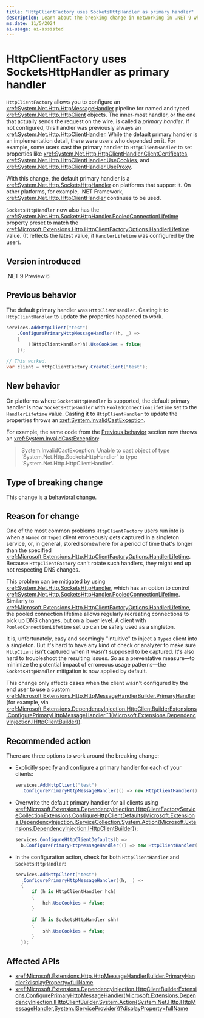 ```yaml
---
title: "HttpClientFactory uses SocketsHttpHandler as primary handler"
description: Learn about the breaking change in networking in .NET 9 where HttpClientFactory now uses SocketsHttpHandler as the default primary handler.
ms.date: 11/5/2024
ai-usage: ai-assisted
---
```


# HttpClientFactory uses SocketsHttpHandler as primary handler

`HttpClientFactory` allows you to configure an <xref:System.Net.Http.HttpMessageHandler> pipeline for named and typed <xref:System.Net.Http.HttpClient> objects. The inner-most handler, or the one that actually sends the request on the wire, is called a *primary handler*. If not configured, this handler was previously always an <xref:System.Net.Http.HttpClientHandler>. While the default primary handler is an implementation detail, there were users who depended on it. For example, some users cast the primary handler to `HttpClientHandler` to set properties like <xref:System.Net.Http.HttpClientHandler.ClientCertificates>, <xref:System.Net.Http.HttpClientHandler.UseCookies>, and <xref:System.Net.Http.HttpClientHandler.UseProxy>.

With this change, the default primary handler is a <xref:System.Net.Http.SocketsHttpHandler> on platforms that support it. On other platforms, for example, .NET Framework, <xref:System.Net.Http.HttpClientHandler> continues to be used.

`SocketsHttpHandler` now also has the <xref:System.Net.Http.SocketsHttpHandler.PooledConnectionLifetime> property preset to match the <xref:Microsoft.Extensions.Http.HttpClientFactoryOptions.HandlerLifetime> value. (It reflects the latest value, if `HandlerLifetime` was configured by the user).

## Version introduced

.NET 9 Preview 6

## Previous behavior

The default primary handler was `HttpClientHandler`. Casting it to `HttpClientHandler` to update the properties happened to work.

```csharp
services.AddHttpClient("test")
    .ConfigurePrimaryHttpMessageHandler((h, _) =>
    {
        ((HttpClientHandler)h).UseCookies = false;
    });

// This worked.
var client = httpClientFactory.CreateClient("test");
```

## New behavior

On platforms where `SocketsHttpHandler` is supported, the default primary handler is now `SocketsHttpHandler` with `PooledConnectionLifetime` set to the `HandlerLifetime` value. Casting it to `HttpClientHandler` to update the properties throws an <xref:System.InvalidCastException>.

For example, the same code from the [Previous behavior](#previous-behavior) section now throws an <xref:System.InvalidCastException>:

> System.InvalidCastException: Unable to cast object of type 'System.Net.Http.SocketsHttpHandler' to type 'System.Net.Http.HttpClientHandler'.

## Type of breaking change

This change is a [behavioral change](../categories.md#behavioral-change).

## Reason for change

One of the most common problems `HttpClientFactory` users run into is when a `Named` or `Typed` client erroneously gets captured in a singleton service, or, in general, stored somewhere for a period of time that's longer than the specified <xref:Microsoft.Extensions.Http.HttpClientFactoryOptions.HandlerLifetime>. Because `HttpClientFactory` can't rotate such handlers, they might end up not respecting DNS changes.

This problem can be mitigated by using <xref:System.Net.Http.SocketsHttpHandler>, which has an option to control <xref:System.Net.Http.SocketsHttpHandler.PooledConnectionLifetime>. Similarly to <xref:Microsoft.Extensions.Http.HttpClientFactoryOptions.HandlerLifetime>, the pooled connection lifetime allows regularly recreating connections to pick up DNS changes, but on a lower level. A client with `PooledConnectionLifetime` set up can be safely used as a singleton.

It is, unfortunately, easy and seemingly "intuitive" to inject a `Typed` client into a singleton. But it's hard to have any kind of check or analyzer to make sure `HttpClient` isn't captured when it wasn't supposed to be captured. It's also hard to troubleshoot the resulting issues. So as a preventative measure&mdash;to minimize the potential impact of erroneous usage patterns&mdash;the `SocketsHttpHandler` mitigation is now applied by default.

This change only affects cases when the client wasn't configured by the end user to use a custom <xref:Microsoft.Extensions.Http.HttpMessageHandlerBuilder.PrimaryHandler> (for example, via <xref:Microsoft.Extensions.DependencyInjection.HttpClientBuilderExtensions.ConfigurePrimaryHttpMessageHandler``1(Microsoft.Extensions.DependencyInjection.IHttpClientBuilder)>).

## Recommended action

There are three options to work around the breaking change:

- Explicitly specify and configure a primary handler for each of your clients:

  ```csharp
  services.AddHttpClient("test")
    .ConfigurePrimaryHttpMessageHandler(() => new HttpClientHandler() { UseCookies = false });
  ```

- Overwrite the default primary handler for all clients using <xref:Microsoft.Extensions.DependencyInjection.HttpClientFactoryServiceCollectionExtensions.ConfigureHttpClientDefaults(Microsoft.Extensions.DependencyInjection.IServiceCollection,System.Action{Microsoft.Extensions.DependencyInjection.IHttpClientBuilder})>:

  ```csharp
  services.ConfigureHttpClientDefaults(b =>
    b.ConfigurePrimaryHttpMessageHandler(() => new HttpClientHandler() { UseCookies = false }));
  ```

- In the configuration action, check for both `HttpClientHandler` and `SocketsHttpHandler`:

  ```csharp
  services.AddHttpClient("test")
    .ConfigurePrimaryHttpMessageHandler((h, _) =>
    {
        if (h is HttpClientHandler hch)
        {
            hch.UseCookies = false;
        }

        if (h is SocketsHttpHandler shh)
        {
            shh.UseCookies = false;
        }
    });
  ```

## Affected APIs

- <xref:Microsoft.Extensions.Http.HttpMessageHandlerBuilder.PrimaryHandler?displayProperty=fullName>
- <xref:Microsoft.Extensions.DependencyInjection.HttpClientBuilderExtensions.ConfigurePrimaryHttpMessageHandler(Microsoft.Extensions.DependencyInjection.IHttpClientBuilder,System.Action{System.Net.Http.HttpMessageHandler,System.IServiceProvider})?displayProperty=fullName>

